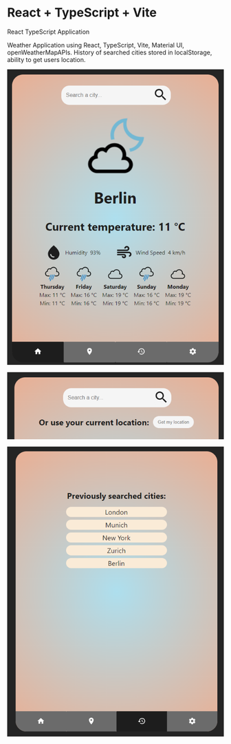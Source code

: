 # React + TypeScript + Vite

React TypeScript Application

Weather Application using React, TypeScript, Vite, Material UI, openWeatherMapAPIs.
History of searched cities stored in localStorage, ability to get users location.

![Image 1](img1.png)

![Image 2](img2.png)

![Image 3](img3.png)
